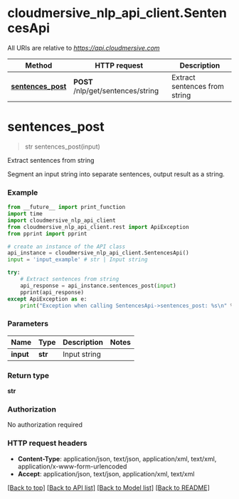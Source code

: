 # cloudmersive_nlp_api_client.SentencesApi

All URIs are relative to *https://api.cloudmersive.com*

Method | HTTP request | Description
------------- | ------------- | -------------
[**sentences_post**](SentencesApi.md#sentences_post) | **POST** /nlp/get/sentences/string | Extract sentences from string


# **sentences_post**
> str sentences_post(input)

Extract sentences from string

Segment an input string into separate sentences, output result as a string.

### Example
```python
from __future__ import print_function
import time
import cloudmersive_nlp_api_client
from cloudmersive_nlp_api_client.rest import ApiException
from pprint import pprint

# create an instance of the API class
api_instance = cloudmersive_nlp_api_client.SentencesApi()
input = 'input_example' # str | Input string

try:
    # Extract sentences from string
    api_response = api_instance.sentences_post(input)
    pprint(api_response)
except ApiException as e:
    print("Exception when calling SentencesApi->sentences_post: %s\n" % e)
```

### Parameters

Name | Type | Description  | Notes
------------- | ------------- | ------------- | -------------
 **input** | **str**| Input string | 

### Return type

**str**

### Authorization

No authorization required

### HTTP request headers

 - **Content-Type**: application/json, text/json, application/xml, text/xml, application/x-www-form-urlencoded
 - **Accept**: application/json, text/json, application/xml, text/xml

[[Back to top]](#) [[Back to API list]](../README.md#documentation-for-api-endpoints) [[Back to Model list]](../README.md#documentation-for-models) [[Back to README]](../README.md)

